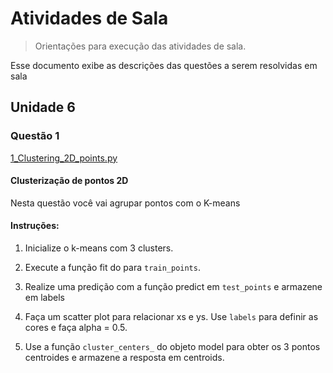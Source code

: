 # Atividades de Sala
> Orientações para execução das atividades de sala.

Esse documento exibe as descrições das questões a serem resolvidas em sala

##  Unidade 6

### Questão 1

[1_Clustering_2D_points.py](1_Clustering_2D_points.py)

#### Clusterização de pontos 2D

Nesta questão você vai agrupar pontos com o K-means

#### Instruções:

1)  Inicialize o k-means com 3 clusters.
   
2)  Execute a função fit do para ``train_points``. 

3)  Realize uma predição com a função predict em ``test_points`` e armazene em labels

4)  Faça um scatter plot para relacionar xs e ys. Use ``labels`` para definir as cores e faça alpha = 0.5.

5) Use a função ``cluster_centers_`` do objeto model para obter os 3 pontos centroides e armazene a resposta em centroids.

